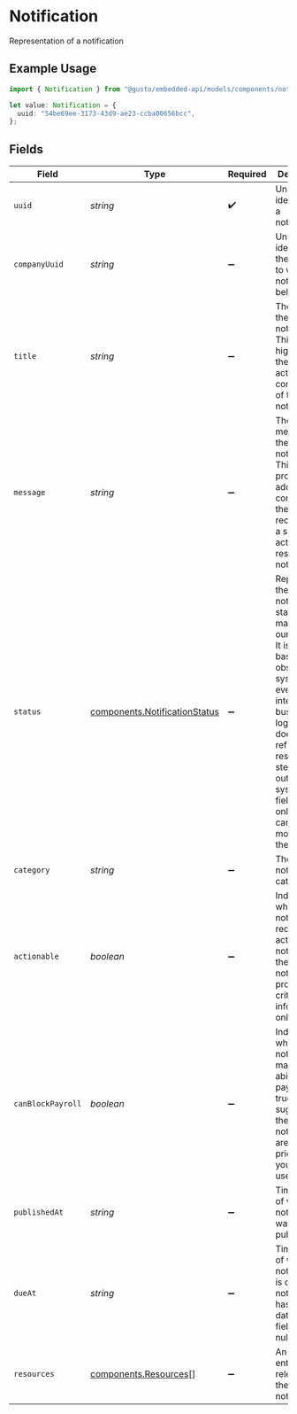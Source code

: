 # Notification

Representation of a notification

## Example Usage

```typescript
import { Notification } from "@gusto/embedded-api/models/components/notification.js";

let value: Notification = {
  uuid: "54be69ee-3173-43d9-ae23-ccba00656bcc",
};
```

## Fields

| Field                                                                                                                                                                                                                                                                   | Type                                                                                                                                                                                                                                                                    | Required                                                                                                                                                                                                                                                                | Description                                                                                                                                                                                                                                                             |
| ----------------------------------------------------------------------------------------------------------------------------------------------------------------------------------------------------------------------------------------------------------------------- | ----------------------------------------------------------------------------------------------------------------------------------------------------------------------------------------------------------------------------------------------------------------------- | ----------------------------------------------------------------------------------------------------------------------------------------------------------------------------------------------------------------------------------------------------------------------- | ----------------------------------------------------------------------------------------------------------------------------------------------------------------------------------------------------------------------------------------------------------------------- |
| `uuid`                                                                                                                                                                                                                                                                  | *string*                                                                                                                                                                                                                                                                | :heavy_check_mark:                                                                                                                                                                                                                                                      | Unique identifier of a notification.                                                                                                                                                                                                                                    |
| `companyUuid`                                                                                                                                                                                                                                                           | *string*                                                                                                                                                                                                                                                                | :heavy_minus_sign:                                                                                                                                                                                                                                                      | Unique identifier of the company to which the notification belongs.                                                                                                                                                                                                     |
| `title`                                                                                                                                                                                                                                                                 | *string*                                                                                                                                                                                                                                                                | :heavy_minus_sign:                                                                                                                                                                                                                                                      | The title of the notification. This highlights the actionable component of the notification.                                                                                                                                                                            |
| `message`                                                                                                                                                                                                                                                               | *string*                                                                                                                                                                                                                                                                | :heavy_minus_sign:                                                                                                                                                                                                                                                      | The message of the notification. This provides additional context for the user and recommends a specific action to resolve the notification.                                                                                                                            |
| `status`                                                                                                                                                                                                                                                                | [components.NotificationStatus](../../models/components/notificationstatus.md)                                                                                                                                                                                          | :heavy_minus_sign:                                                                                                                                                                                                                                                      | Represents the notification's status as managed by our system. It is updated based on observable system events and internal business logic, and does not reflect resolution steps taken outside our system. This field is read-only and cannot be modified via the API. |
| `category`                                                                                                                                                                                                                                                              | *string*                                                                                                                                                                                                                                                                | :heavy_minus_sign:                                                                                                                                                                                                                                                      | The notification's category.                                                                                                                                                                                                                                            |
| `actionable`                                                                                                                                                                                                                                                            | *boolean*                                                                                                                                                                                                                                                               | :heavy_minus_sign:                                                                                                                                                                                                                                                      | Indicates whether a notification requires action or not. If false, the notification provides critical information only.                                                                                                                                                 |
| `canBlockPayroll`                                                                                                                                                                                                                                                       | *boolean*                                                                                                                                                                                                                                                               | :heavy_minus_sign:                                                                                                                                                                                                                                                      | Indicates whether a notification may block ability to run payroll. If true, we suggest that these notifications are prioritized to your end users.                                                                                                                      |
| `publishedAt`                                                                                                                                                                                                                                                           | *string*                                                                                                                                                                                                                                                                | :heavy_minus_sign:                                                                                                                                                                                                                                                      | Timestamp of when the notification was published.                                                                                                                                                                                                                       |
| `dueAt`                                                                                                                                                                                                                                                                 | *string*                                                                                                                                                                                                                                                                | :heavy_minus_sign:                                                                                                                                                                                                                                                      | Timestamp of when the notification is due. If the notification has no due date, this field will be null.                                                                                                                                                                |
| `resources`                                                                                                                                                                                                                                                             | [components.Resources](../../models/components/resources.md)[]                                                                                                                                                                                                          | :heavy_minus_sign:                                                                                                                                                                                                                                                      | An array of entities relevant to the notification                                                                                                                                                                                                                       |